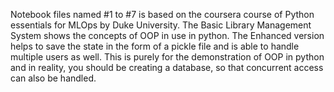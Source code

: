 Notebook files named #1 to #7 is based on the coursera course of Python essentials for MLOps by Duke University.
The Basic Library Management System shows the concepts of OOP in use in python.
The Enhanced version helps to save the state in the form of a pickle file and is able to handle multiple users as well. This is purely for the demonstration of OOP in python and in reality, you should be creating a database, so that concurrent access can also be handled.
